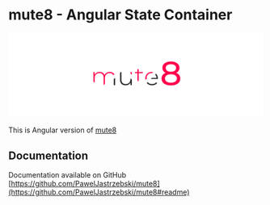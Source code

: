 
# mute8 - Angular State Container
![mute8](https://github.com/PawelJastrzebski/mute8/raw/main/doc/mut8.svg)

This is Angular version of [mute8](https://www.npmjs.com/package/mute8)

## Documentation
Documentation available on GitHub
[https://github.com/PawelJastrzebski/mute8](https://github.com/PawelJastrzebski/mute8#readme)